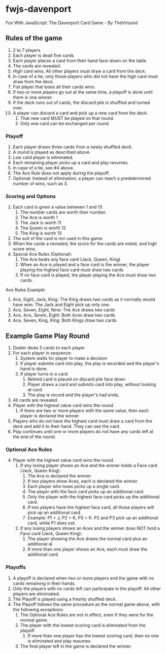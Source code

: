 # fwjs-davenport
Fun With JavaScript: The Davenport Card Game - By TheVirtuoid

## Rules of the game

1. 2 to 7 players
2. Each player is dealt five cards
3. Each player places a card from their hand face-down on the table
4. The cards are revealed.
5. High card wins. All other players must draw a card from the deck.
6. In case of a tie, only those players who did not have the high card must draw from the deck.
7. Fist player that loses all their cards wins.
8. If two or more players go out at the same time, a playoff is done until there is one winner.
9. If the deck runs out of cards, the discard pile is shuffled and turned over.
10. A player can discard a card and pick up a new card from the deck.
    1. That new card MUST be played on that round.
    2. Only one card can be exchanged per round.

### Playoff

1. Each player draws three cards from a newly shuffled deck.
2. A round is played as described above.
3. Low card player is eliminated.
4. Each remaining player picks up a card and play resumes.
5. In case of a tie, see #4 above.
6. The Ace Rule does not apply during the playoff.
7. Optional: Instead of elimination, a player can reach a predetermined number of wins, such as 3.

### Scoring and Options

1. Each card is given a value between 1 and 13
   1. The number cards are worth their number.
   2. The Ace is worth 1
   3. The Jack is worth 11
   4. The Queen is worth 12
   5. The King is worth 13
2. The suit of the card is not used in this game.
3. When the cards a revealed, the score for the cards are noted, and high score wins.
4. Special Ace Rules (Optional):
   1. The Ace beats any face card (Jack, Queen, King)
   2. When an Ace is played and a face card is the winner, the player playing the highest face card must draw two cards
   3. If no face card is played, the player playing the Ace must draw two cards.

Ace Rules Example:

1. Ace, Eight, Jack, King: The King draws two cards as it normally would have won. The Jack and Eight pick up only one.
2. Ace, Seven, Eight, Nine: The Ace draws two cards
3. Ace, Ace, Seven, Eight: Both Aces draw two cards
4. Ace, Seven, King, King: Both Kings draw two cards

## Example Game Play Round

1. Dealer deals 5 cards to each player
2. For each player in sequence:
   1. System waits for player to make a decision
   2. If player submits card into play, the play is recorded and the player's hand is done.
   3. If player turns in a card:
      1. Retired card is placed on discard pile face down
      2. Player draws a card and submits card into play, without looking at card.
      3. The play is record and the player's had ends.
3. All cards are revealed.
4. Player with the highest value card wins the round.
   1. If there are two or more players with the same value, then each player is declared the winner
5. Players who do not have the highest card must draw a card from the deck and add it to their hand. They can see the card.
6. Play continues until one or more players do not have any cards left at the end of the round.

### Optional Ace Rules

4. Player with the highest value card wins the round.
   1. If any losing player shows an Ace and the winner holds a Face card (Jack, Queen King):
      1. The Ace is declared the winner.
      2. If two players show Aces, each is declared the winner.
      3. Each player who loses picks up a single card.
      4. The player with the face card picks up an additional card.
      5. Only the player with the highest face card picks up the additional card.
      6. If two players have the highest face card, all those players will pick up an additional card.
      7. Example: P1 = J, P2 = K, P3 = K. P2 and P3 pick up an additional card, while P1 does not.
   2. If any losing players shows an Aces and the winner does NOT hold a Face card (Jack, Queen King):
      1. The player showing the Ace draws the normal card plus an additional al.
      2. If more than one player shows an Ace, each must draw the additional card.


### Playoffs

1. A playoff is declared when two or more players end the game with no cards remaining in their hands.
2. Only the players with no cards left can participate in the playoff. All other players are eliminiated.
3. The Playoff is played using a freshly shuffled deck.
4. The Playoff follows the same procedure as the normal game above, with the following exceptions:
   1. The Optional Ace Rules are not in effect, even if they were for the normal game.
   2. The player with the lowest scoring card is eliminated from the playoff.
      1. If more than one player has the lowest scoring card, then no one is eliminated and play resumes.
   3. The final player left in the game is declared the winner.


